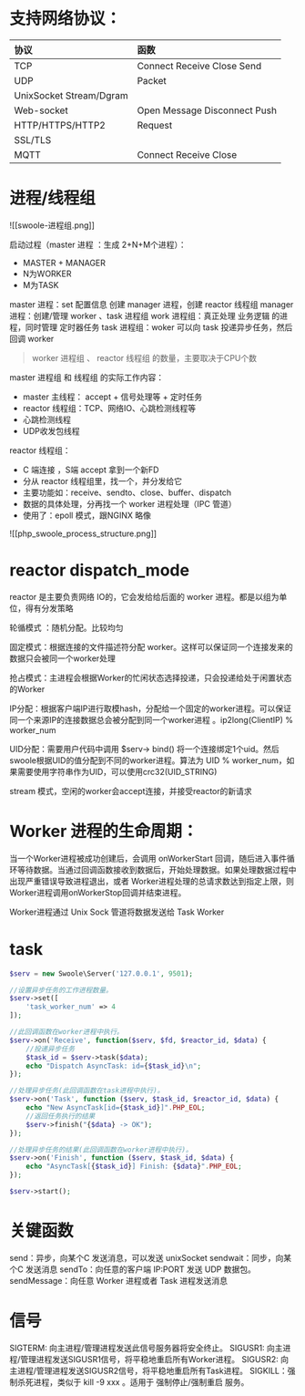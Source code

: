 
# 支持网络协议：

| 协议                      | 函数                           |
| :---------------------- | :--------------------------- |
| TCP                     | Connect Receive Close Send   |
| UDP                     | Packet                       |
| UnixSocket Stream/Dgram |                              |
| Web-socket              | Open Message Disconnect Push |
| HTTP/HTTPS/HTTP2        | Request                      |
| SSL/TLS                 |                              |
| MQTT                    | Connect Receive Close        |

# 进程/线程组


![[swoole-进程组.png]]

启动过程（master 进程 ：生成 2+N+M个进程）：
- MASTER + MANAGER
- N为WORKER
- M为TASK

master 进程：set 配置信息 创建 manager 进程，创建 reactor 线程组
manager 进程：创建/管理 worker 、task 进程组
work 进程组：真正处理 业务逻辑 的进程，同时管理 定时器任务
task 进程组：woker 可以向 task 投递异步任务，然后回调 worker

> worker 进程组 、 reactor 线程组 的数量，主要取决于CPU个数


master 进程组 和 线程组 的实际工作内容：
- master 主线程： accept + 信号处理等 + 定时任务 
- reactor 线程组：TCP、网络IO、心跳检测线程等
- 心跳检测线程
- UDP收发包线程

reactor 线程组：
- C 端连接 ，S端 accept 拿到一个新FD
- 分从 reactor 线程组里，找一个，并分发给它
- 主要功能如：receive、sendto、close、buffer、dispatch
- 数据的具体处理，分再找一个 worker 进程处理（IPC 管道）
- 使用了：epoll 模式，跟NGINX 略像


![[php_swoole_process_structure.png]]
# reactor  dispatch_mode

reactor 是主要负责网络 IO的，它会发给给后面的 worker 进程。都是以组为单位，得有分发策略


轮循模式 ：随机分配。比较均匀

固定模式：根据连接的文件描述符分配 worker。这样可以保证同一个连接发来的数据只会被同一个worker处理

抢占模式：主进程会根据Worker的忙闲状态选择投递，只会投递给处于闲置状态的Worker

IP分配：根据客户端IP进行取模hash，分配给一个固定的worker进程。可以保证同一个来源IP的连接数据总会被分配到同一个worker进程 。ip2long\(ClientIP\) % worker\_num

UID分配：需要用户代码中调用 $serv\-\> bind\(\) 将一个连接绑定1个uid。然后swoole根据UID的值分配到不同的worker进程。算法为 UID % worker\_num，如果需要使用字符串作为UID，可以使用crc32\(UID\_STRING\)

stream 模式，空闲的worker会accept连接，并接受reactor的新请求

# Worker 进程的生命周期：


当一个Worker进程被成功创建后，会调用 onWorkerStart 回调，随后进入事件循环等待数据。当通过回调函数接收到数据后，开始处理数据。如果处理数据过程中出现严重错误导致进程退出，或者 Worker进程处理的总请求数达到指定上限，则Worker进程调用onWorkerStop回调并结束进程。

Worker进程通过 Unix Sock 管道将数据发送给 Task Worker


# task

```php
$serv = new Swoole\Server('127.0.0.1', 9501);

//设置异步任务的工作进程数量。
$serv->set([
    'task_worker_num' => 4
]);

//此回调函数在worker进程中执行。
$serv->on('Receive', function($serv, $fd, $reactor_id, $data) {
    //投递异步任务
    $task_id = $serv->task($data);
    echo "Dispatch AsyncTask: id={$task_id}\n";
});

//处理异步任务(此回调函数在task进程中执行)。
$serv->on('Task', function ($serv, $task_id, $reactor_id, $data) {
    echo "New AsyncTask[id={$task_id}]".PHP_EOL;
    //返回任务执行的结果
    $serv->finish("{$data} -> OK");
});

//处理异步任务的结果(此回调函数在worker进程中执行)。
$serv->on('Finish', function ($serv, $task_id, $data) {
    echo "AsyncTask[{$task_id}] Finish: {$data}".PHP_EOL;
});

$serv->start();
```



# 关键函数


send：异步，向某个C 发送消息，可以发送 unixSocket
sendwait：同步，向某个C 发送消息
sendTo：向任意的客户端 IP:PORT 发送 UDP 数据包。
sendMessage：向任意 Worker 进程或者 Task 进程发送消息


# 信号 


SIGTERM: 向主进程/管理进程发送此信号服务器将安全终止。
SIGUSR1: 向主进程/管理进程发送SIGUSR1信号，将平稳地重启所有Worker进程。
SIGUSR2: 向主进程/管理进程发送SIGUSR2信号，将平稳地重启所有Task进程。
SIGKILL：强制杀死进程，类似于 kill -9 xxx 。适用于 强制停止/强制重启 服务。
